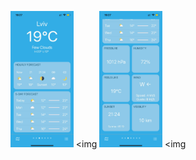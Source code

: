 <img src="https://github.com/aleksandrmoshorovskyi/WeatherClient/blob/main/Main.png" width="20%"></img> <img
<img src="https://github.com/aleksandrmoshorovskyi/WeatherClient/blob/main/Main2.png" width="20%"></img> <img
